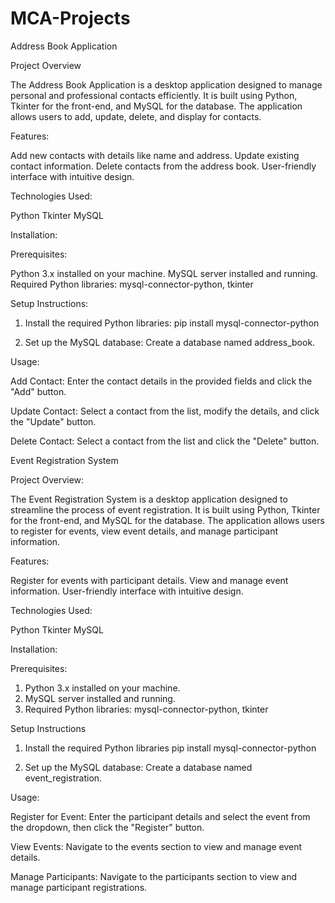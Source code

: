 # MCA-Projects

Address Book Application

Project Overview

The Address Book Application is a desktop application designed to manage personal and professional contacts efficiently. It is built using Python, Tkinter for the front-end, and MySQL for the database. The application allows users to add, update, delete, and display for contacts.

Features:

Add new contacts with details like name and address.
Update existing contact information.
Delete contacts from the address book.
User-friendly interface with intuitive design.

Technologies Used:

Python
Tkinter
MySQL

Installation:

Prerequisites:

Python 3.x installed on your machine.
MySQL server installed and running.
Required Python libraries: mysql-connector-python, tkinter

Setup Instructions:

1) Install the required Python libraries:
pip install mysql-connector-python

2) Set up the MySQL database:
Create a database named address_book.

Usage:

Add Contact: Enter the contact details in the provided fields and click the "Add" button.

Update Contact: Select a contact from the list, modify the details, and click the "Update" button.

Delete Contact: Select a contact from the list and click the "Delete" button.

Event Registration System

Project Overview:

The Event Registration System is a desktop application designed to streamline the process of event registration. It is built using Python, Tkinter for the front-end, and MySQL for the database. The application allows users to register for events, view event details, and manage participant information.

Features:

Register for events with participant details.
View and manage event information.
User-friendly interface with intuitive design.

Technologies Used:

Python
Tkinter
MySQL

Installation:

Prerequisites:

1) Python 3.x installed on your machine.
2) MySQL server installed and running.
3) Required Python libraries: mysql-connector-python, tkinter

Setup Instructions

1) Install the required Python libraries
pip install mysql-connector-python

2) Set up the MySQL database:
Create a database named event_registration.

Usage:

Register for Event: Enter the participant details and select the event from the dropdown, then click the "Register" button.

View Events: Navigate to the events section to view and manage event details.

Manage Participants: Navigate to the participants section to view and manage participant registrations.